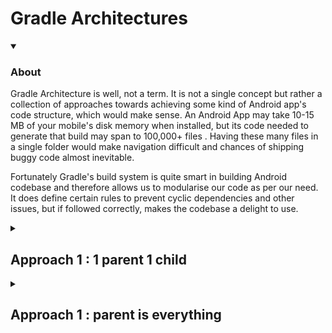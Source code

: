 # Gradle Architectures

<details open>

<summary><h3> About </h3></summary>

Gradle Architecture is well, not a term. It is not a single concept but rather a collection of approaches towards achieving some kind of Android app's code structure, which would make sense. An Android App may take 10-15 MB of your mobile's disk memory when installed, but its code needed to generate that build may span to 100,000+ files . Having these many files in a single folder would make navigation difficult and chances of shipping buggy code almost inevitable.

Fortunately Gradle's build system is quite smart in building Android codebase and therefore allows us to modularise our code as per our need. It does define certain rules to prevent cyclic dependencies and other issues, but if followed correctly, makes the codebase a delight to use.

</details>


<details >
<summary><h2> Approach 1 : 1 parent 1 child </h2></summary>

This is one of the most common architectures in Android environment . In this the gradle has 3 configurations files : `settings.gradle`, `/build.gradle` and `app/build.gradle`.  

- gradle will start the initialisation process from `settings.gradle` and define all the modules of the project. here it will find this line `include ':app'` and identify `app` folder as a module of the project.
- then it will read root's `/build.gradle` and initialise certain root level plugins(?need more research)
- finally it will read `app/build.gradle`, apply various plugins(?) and execute the `android` configuration(?) and include the dependencies with the build

**You can check the 3 gradle files from  [p1_basic](/p1_basic/) for the usual configuration.**

notice how the format follows:
```groovy
//settings.gradle
rootProject.name = "p1_basic"
include ':app'

// (root)/build.gradle
buildscript {
    repositories {/*google();mavenCentral();gradlePluginPortal(),...*/}
    dependencies { /* classpath "com.android.tools.build:gradle:7.3.1"; classpath "org.jetbrains.kotlin:kotlin-gradle-plugin:1.7.20",... */}
}
allprojects {
    repositories {/*google();mavenCentral();gradlePluginPortal(),...*/}
}

//(root)/app/build.gradle
plugins {/*...*/}
android {/*...*/}
dependencies {/*...*/}
```

From these 3 files, we can get the following info:  

1. from `settings.gradle`, we define that project's root name will be `p1_basic` and it consist of only 1 module i.e, `app
2. for root's `build.gradle`, we dissect the various blocks:
   1. `buildscript` blocks runs the first for every gradle command. this block defines the libraries/plugins (aka `classpath`) that would be needed in one/multiple module and are therefore initialised before the initialisation process of each module. the repository block defines the online hosting servers from where the dependencies are supposed to be downloaded
   2. `allprojects` runs immediately after buildscript .here we can run code that is supposed to run before each module. currently it defines the repositories from where the various dependencies could  be extracted
3. app's build.gradle contains the initialisation code for app module. it defines various module flavours  options and configurations , followed by the dependencies

### Alternate (Modern Flavor): Ditch the `classpath`s (Also, use kotlin gradle files!)

new versions of Android Studio generated the similar 1 parent 1 child architecture app, but with slightly different content in gradle files. here, the root's build.gradle is kept clean and instead the initialisation info like the various server paths for downloading is moved to settings.gradle

**You can check the 3 gradle files from  [p1_new](/p1_new/) for the newer configuration.**

<u><i>Note 1: Gradle not only  understands groovy but kotlin too!</i></u>.  
you can simply rename your `build.gradle` file to `build.gradle.kts` , use `"` instead of `'` for strings and make some other [small modifications](https://docs.gradle.org/current/userguide/migrating_from_groovy_to_kotlin_dsl.html), and you can have a perfect android project using 0 `.gradle` files!. 
**the [p1_new](/p1_new/) project has all the gradle files in kotlin**

<u><i>Note2: Where there's kotlin, there's the Higher order functions!</i></u>.  
The groovy language also uses [groovy scopes](https://www.baeldung.com/groovy/variable-scope) to declare the various properties. in kotlin, this is similar to using a higher order function like `with(x){..}` or `x.run{...}` where all the properties and methods of `x` will be accessible inside the block like `this.abc()`, where `this` is also optional.
I find it cool because i can instead write all the code as direct api lines instead of writing the blocks which i find more understandable. **checkout the [app's gradle file](/p1_new/app/build.gradle.kts) which is written in a similar manner**

</details>

<details >
<summary><h2> Approach 1 :  parent is everything </h2></summary>
</details>
